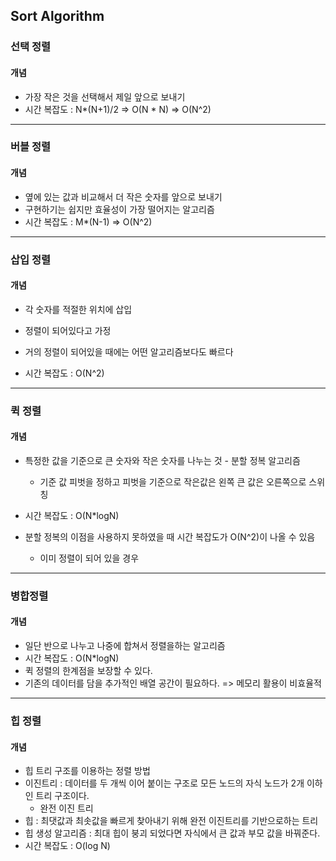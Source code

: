 ## Sort Algorithm

### 선택 정렬

#### 개념

- 가장 작은 것을 선택해서 제일 앞으로 보내기
- 시간 복잡도 : N*(N+1)/2  =>  O(N * N)  =>  O(N^2)

<hr/>

###  버블 정렬

#### 개념

- 옆에 있는 값과 비교해서 더 작은 숫자를 앞으로 보내기
- 구현하기는 쉽지만 효율성이 가장 떨어지는 알고리즘
- 시간 복잡도 : M*(N-1) => O(N^2)

<hr>

### 삽입 정렬

#### 개념

- 각 숫자를 적절한 위치에 삽입
- 정렬이 되어있다고 가정 
- 거의 정렬이 되어있을 때에는 어떤 알고리즘보다도 빠르다

- 시간 복잡도 :  O(N^2)

<hr/>

### 퀵 정렬

#### 개념

- 특정한 값을 기준으로 큰 숫자와 작은 숫자를 나누는 것 - 분할 정복 알고리즘
  - 기준 값 피벗을 정하고 피벗을 기준으로 작은값은 왼쪽 큰 값은 오른쪽으로 스위칭

- 시간 복잡도 : O(N*logN) 
- 분할 정복의 이점을 사용하지 못하였을 때 시간 복잡도가 O(N^2)이 나올 수 있음
  - 이미 정렬이 되어 있을 경우

<hr/>

### 병합정렬

#### 개념

- 일단 반으로 나누고 나중에 합쳐서 정렬을하는 알고리즘
- 시간 복잡도 : O(N*logN)
- 퀵 정렬의 한계점을 보장할 수 있다.
- 기존의 데이터를 담을 추가적인 배열 공간이 필요하다. => 메모리 활용이 비효율적

<hr/>

### 힙 정렬

#### 개념

- 힙 트리 구조를 이용하는 정렬 방법
- 이진트리 : 데이터를 두 개씩 이어 붙이는 구조로 모든 노드의 자식 노드가 2개 이하인 트리 구조이다.
  - 완전 이진 트리
- 힙 : 최댓값과 최솟값을 빠르게 찾아내기 위해 완전 이진트리를 기반으로하는 트리
- 힙 생성 알고리즘 : 최대 힙이 붕괴 되었다면 자식에서 큰 값과 부모 값을 바꿔준다.
- 시간 복잡도 : O(log N)



